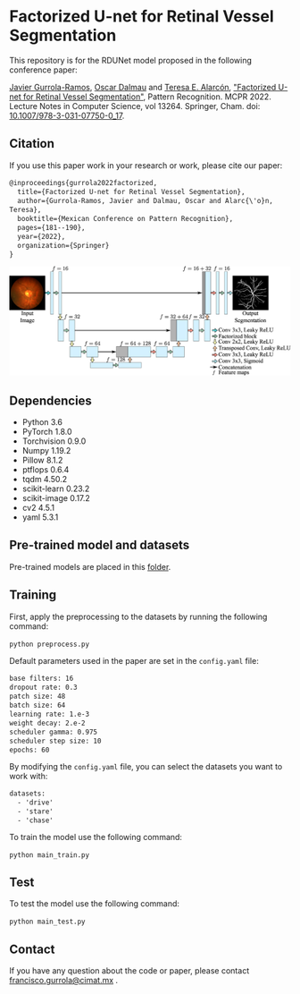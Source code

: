 # Factorized U-net for Retinal Vessel Segmentation

This repository is for the RDUNet model proposed in the following conference paper:

[Javier Gurrola-Ramos](https://scholar.google.com.mx/citations?user=NuhdwkgAAAAJ&hl=es), [Oscar Dalmau](https://scholar.google.com.mx/citations?user=5oUOG4cAAAAJ&hl=es&oi=sra) and [Teresa E. Alarcón](https://scholar.google.com.mx/citations?user=gSUClZYAAAAJ&hl=es&authuser=1), ["Factorized U-net for Retinal Vessel Segmentation"](https://link.springer.com/chapter/10.1007/978-3-031-07750-0_17), Pattern Recognition. MCPR 2022. Lecture Notes in Computer Science, vol 13264. Springer, Cham. doi: [10.1007/978-3-031-07750-0_17](https://doi.org/10.1007/978-3-031-07750-0_17).

## Citation
If you use this paper work in your research or work, please cite our paper:

```
@inproceedings{gurrola2022factorized,
  title={Factorized U-net for Retinal Vessel Segmentation},
  author={Gurrola-Ramos, Javier and Dalmau, Oscar and Alarc{\'o}n, Teresa},
  booktitle={Mexican Conference on Pattern Recognition},
  pages={181--190},
  year={2022},
  organization={Springer}
}

```
![FCU-Net](https://github.com/JavierGurrola/FCU-Net/blob/main/figs/model.png)

## Dependencies
- Python 3.6
- PyTorch 1.8.0
- Torchvision 0.9.0
- Numpy 1.19.2
- Pillow 8.1.2
- ptflops 0.6.4
- tqdm 4.50.2
- scikit-learn 0.23.2
- scikit-image 0.17.2
- cv2 4.5.1
- yaml 5.3.1

## Pre-trained model and datasets
Pre-trained models are placed in this [folder](https://github.com/JavierGurrola/FCU-Net/blob/main/pretrained).

## Training

First, apply the preprocessing to the datasets by running the following command:

```python preprocess.py```

Default parameters used in the paper are set in the ```config.yaml``` file:

```
base filters: 16
dropout rate: 0.3
patch size: 48
batch size: 64
learning rate: 1.e-3
weight decay: 2.e-2
scheduler gamma: 0.975
scheduler step size: 10
epochs: 60
```

By modifying the ```config.yaml``` file, you can select the datasets you want to work with:

```
datasets:
  - 'drive'
  - 'stare'
  - 'chase'
```

To train the model use the following command:

```python main_train.py```

## Test

To test the model use the following command:

```python main_test.py```


## Contact

If you have any question about the code or paper, please contact francisco.gurrola@cimat.mx .
